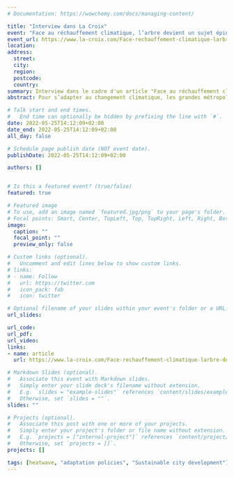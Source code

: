 ```yaml
---
# Documentation: https://wowchemy.com/docs/managing-content/

title: "Interview dans La Croix"
event: "Face au réchauffement climatique, l’arbre devient un sujet épineux pour les grandes villes"
event_url: https://www.la-croix.com/Face-rechauffement-climatique-larbre-devient-sujet-epineux-grandes-villes-2022-05-25-1201216836
location:
address:
  street:
  city:
  region:
  postcode:
  country:
summary: Interview dans le cadre d'un article "Face au réchauffement climatique, l’arbre devient un sujet épineux pour les grandes villes"
abstract: Pour s’adapter au changement climatique, les grandes métropoles ont multiplié ces dernières années les projets de plantation d’arbres en ville. Les spécialistes insistent néanmoins sur la nécessité de privilégier la qualité à la quantité.

# Talk start and end times.
#   End time can optionally be hidden by prefixing the line with `#`.
date: 2022-05-25T14:12:09+02:00
date_end: 2022-05-25T14:12:09+02:00
all_day: false

# Schedule page publish date (NOT event date).
publishDate: 2022-05-25T14:12:09+02:00

authors: []


# Is this a featured event? (true/false)
featured: true

# Featured image
# To use, add an image named `featured.jpg/png` to your page's folder. 
# Focal points: Smart, Center, TopLeft, Top, TopRight, Left, Right, BottomLeft, Bottom, BottomRight.
image:
  caption: ""
  focal_point: ""
  preview_only: false

# Custom links (optional).
#   Uncomment and edit lines below to show custom links.
# links:
# - name: Follow
#   url: https://twitter.com
#   icon_pack: fab
#   icon: twitter

# Optional filename of your slides within your event's folder or a URL.
url_slides:

url_code:
url_pdf:
url_video:
links:
- name: article
  url: https://www.la-croix.com/Face-rechauffement-climatique-larbre-devient-sujet-epineux-grandes-villes-2022-05-25-1201216836

# Markdown Slides (optional).
#   Associate this event with Markdown slides.
#   Simply enter your slide deck's filename without extension.
#   E.g. `slides = "example-slides"` references `content/slides/example-slides.md`.
#   Otherwise, set `slides = ""`.
slides: ""

# Projects (optional).
#   Associate this post with one or more of your projects.
#   Simply enter your project's folder or file name without extension.
#   E.g. `projects = ["internal-project"]` references `content/project/deep-learning/index.md`.
#   Otherwise, set `projects = []`.
projects: []

tags: [heatwave, "adaptation policies", "Sustainable city development"]
---
```

